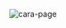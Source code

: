 ![cara-page](https://github.com/Rabia-Rajput/ecommerce-website/assets/157372749/00671445-c407-438b-93b1-7b99e5e55a5a)
